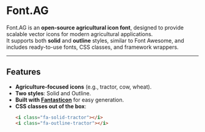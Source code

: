 # Font.AG

Font.AG is an **open-source agricultural icon font**, designed to provide scalable vector icons for modern agricultural applications.  
It supports both **solid** and **outline** styles, similar to Font Awesome, and includes ready-to-use fonts, CSS classes, and framework wrappers.

---

## Features
- **Agriculture-focused icons** (e.g., tractor, cow, wheat).
- **Two styles**: Solid and Outline.
- **Built with [Fantasticon](https://github.com/tancredi/fantasticon)** for easy generation.
- **CSS classes out of the box**:
  ```html
  <i class="fa-solid-tractor"></i>
  <i class="fa-outline-tractor"></i>
